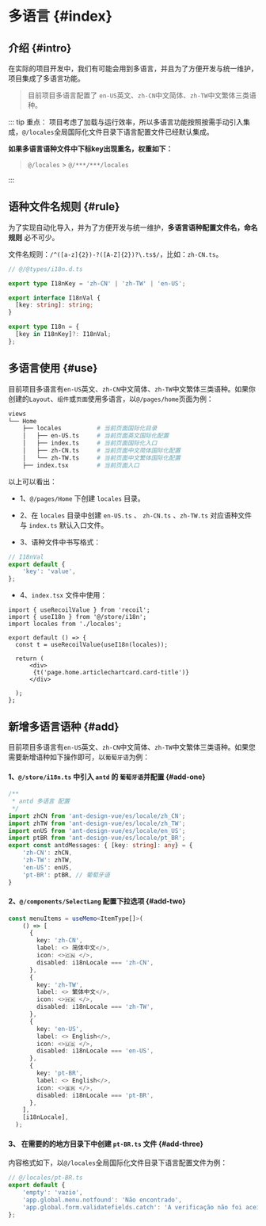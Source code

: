 # 多语言 {#index}

## 介绍 {#intro}

在实际的项目开发中，我们有可能会用到多语言，并且为了方便开发与统一维护，项目集成了多语言功能。

> 目前项目多语言配置了 `en-US`英文、`zh-CN`中文简体、`zh-TW`中文繁体三类语种。


::: tip 重点：
项目考虑了加载与运行效率，所以多语言功能按照按需手动引入集成，`@/locales`全局国际化文件目录下语言配置文件已经默认集成。

**如果多语言语种文件中下标key出现重名，权重如下：**

> `@/locales` &gt; `@/***/***/locales`

:::

## 语种文件名规则 {#rule}

为了实现自动化导入，并为了方便开发与统一维护，**多语言语种配置文件名，命名规则** 必不可少。

文件名规则：`/^([a-z]{2})-?([A-Z]{2})?\.ts$/`，比如：`zh-CN.ts`。

```ts
// @/@types/i18n.d.ts

export type I18nKey = 'zh-CN' | 'zh-TW' | 'en-US';

export interface I18nVal {
  [key: string]: string;
}

export type I18n = {
  [key in I18nKey]?: I18nVal;
};

```


## 多语言使用 {#use}

目前项目多语言有`en-US`英文、`zh-CN`中文简体、`zh-TW`中文繁体三类语种。如果你创建的`Layout`、`组件`或`页面`使用多语言，以`@/pages/home`页面为例：

```sh
views                  
└── Home              
    ├── locales          # 当前页面国际化目录
    │   ├── en-US.ts     # 当前页面英文国际化配置
    │   ├── index.ts     # 当前页面国际化入口
    │   ├── zh-CN.ts     # 当前页面中文简体国际化配置
    │   └── zh-TW.ts     # 当前页面中文繁体国际化配置
    ├── index.tsx        # 当前页面入口
```

以上可以看出：

- 1、`@/pages/Home` 下创建 `locales` 目录。

- 2、在 `locales` 目录中创建 `en-US.ts` 、 `zh-CN.ts` 、`zh-TW.ts` 对应语种文件与 `index.ts` 默认入口文件。

- 3、语种文件中书写格式：

```ts
// I18nVal 
export default {
    'key': 'value',
};
```

- 4、`index.tsx` 文件中使用：

```tsx
import { useRecoilValue } from 'recoil';
import { useI18n } from '@/store/i18n';
import locales from './locales';

export default () => {
  const t = useRecoilValue(useI18n(locales));

  return (
      <div>
       {t('page.home.articlechartcard.card-title')}
      </div>
   
  );
};
```



## 新增多语言语种 {#add}

目前项目多语言有`en-US`英文、`zh-CN`中文简体、`zh-TW`中文繁体三类语种。如果您需要新增语种如下操作即可，以`葡萄牙语`为例：

#### 1、`@/store/i18n.ts` 中引入 `antd` 的 `葡萄牙语`并配置 {#add-one}

```ts
/**
 * antd 多语言 配置
 */
import zhCN from 'ant-design-vue/es/locale/zh_CN';
import zhTW from 'ant-design-vue/es/locale/zh_TW';
import enUS from 'ant-design-vue/es/locale/en_US';
import ptBR from 'ant-design-vue/es/locale/pt_BR';
export const antdMessages: { [key: string]: any} = {
    'zh-CN': zhCN,
    'zh-TW': zhTW,
    'en-US': enUS,
    'pt-BR': ptBR, // 葡萄牙语
}

```

#### 2、`@/components/SelectLang` 配置下拉选项 {#add-two}

```ts
const menuItems = useMemo<ItemType[]>(
    () => [
      {
        key: 'zh-CN',
        label: <> 简体中文</>,
        icon: <>🇨🇳 </>,
        disabled: i18nLocale === 'zh-CN',
      },
      {
        key: 'zh-TW',
        label: <> 繁体中文</>,
        icon: <>🇭🇰 </>,
        disabled: i18nLocale === 'zh-TW',
      },
      {
        key: 'en-US',
        label: <> English</>,
        icon: <>🇺🇸 </>,
        disabled: i18nLocale === 'en-US',
      },
      {
        key: 'pt-BR',
        label: <> English</>,
        icon: <>🇧🇷 </>,
        disabled: i18nLocale === 'pt-BR',
      },
    ],
    [i18nLocale],
  );
```

#### 3、 在需要的的地方目录下中创建 `pt-BR.ts` 文件 {#add-three}

内容格式如下，以`@/locales`全局国际化文件目录下语言配置文件为例：

```ts
// @/locales/pt-BR.ts
export default {
    'empty': 'vazio',
    'app.global.menu.notfound': 'Não encontrado',
    'app.global.form.validatefields.catch': 'A verificação não foi aceitada. por favor, verifique',
};
```
